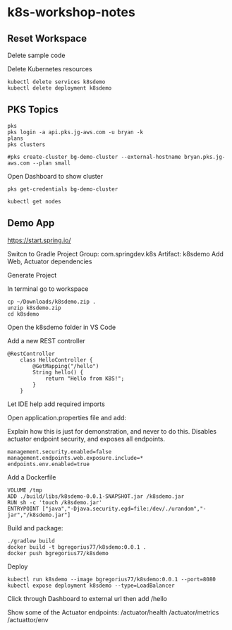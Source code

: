 # k8s-workshop-notes

Reset Workspace
---------------
Delete sample code

Delete Kubernetes resources
```
kubectl delete services k8sdemo
kubectl delete deployment k8sdemo
```

PKS Topics
----------

```
pks
pks login -a api.pks.jg-aws.com -u bryan -k
plans
pks clusters

#pks create-cluster bg-demo-cluster --external-hostname bryan.pks.jg-aws.com --plan small
```

Open Dashboard to show cluster



```
pks get-credentials bg-demo-cluster

kubectl get nodes 
```


Demo App
--------


https://start.spring.io/

Switcn to Gradle Project
Group: com.springdev.k8s
Artifact: k8sdemo
Add Web, Actuator dependencies

Generate Project

In terminal go to workspace
```
cp ~/Downloads/k8sdemo.zip .
unzip k8sdemo.zip
cd k8sdemo
```

Open the k8sdemo folder in VS Code

Add a new REST controller

```
@RestController
	class HelloController {
		@GetMapping("/hello")
		String hello() {
			return "Hello from K8S!";
		}
	}
```
Let IDE help add required imports

Open application.properties file and add:

Explain how this is just for demonstration, and never to do this. Disables actuator endpoint security, and exposes all endpoints.

```
management.security.enabled=false
management.endpoints.web.exposure.include=*
endpoints.env.enabled=true

```

Add a Dockerfile

```FROM openjdk:8-alpine
VOLUME /tmp
ADD ./build/libs/k8sdemo-0.0.1-SNAPSHOT.jar /k8sdemo.jar
RUN sh -c 'touch /k8sdemo.jar'
ENTRYPOINT ["java","-Djava.security.egd=file:/dev/./urandom","-jar","/k8sdemo.jar"]
```

Build and package:

```
./gradlew build
docker build -t bgregorius77/k8sdemo:0.0.1 .
docker push bgregorius77/k8sdemo
```

Deploy
```
kubectl run k8sdemo --image bgregorius77/k8sdemo:0.0.1 --port=8080
kubectl expose deployment k8sdemo --type=LoadBalancer
```


Click through Dashboard to external url then add /hello

Show some of the Actuator endpoints:
/actuator/health
/actuator/metrics
/actuattor/env

